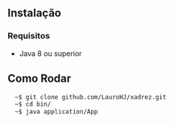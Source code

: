 ## Instalação 
### Requisitos
- Java 8 ou superior 

## Como Rodar
```bash
  ~$ git clone github.com/LauroHJ/xadrez.git
  ~$ cd bin/
  ~$ java application/App
